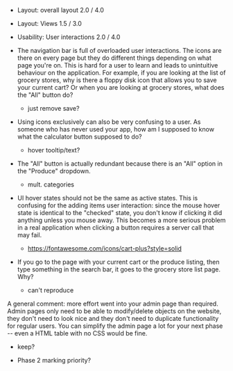 - Layout: overall layout 	      2.0 / 4.0
- Layout: Views               	1.5 / 3.0
- Usability: User interactions 	2.0 / 4.0

- The navigation bar is full of overloaded user interactions. The icons are
  there on every page but they do different things depending on what page
  you're on. This is hard for a user to learn and leads to unintuitive
  behaviour on the application. For example, if you are looking at the list
  of grocery stores, why is there a floppy disk icon that allows you to save
  your current cart? Or when you are looking at grocery stores, what does the
  "All" button do?
  - just remove save?

- Using icons exclusively can also be very confusing to a user. As someone
  who has never used your app, how am I supposed to know what the calculator
  button supposed to do?
  - hover tooltip/text?

- The "All" button is actually redundant because there is an "All" option in
  the "Produce" dropdown.
  - mult. categories

- UI hover states should not be the same as active states. This is confusing
  for the adding items user interaction: since the mouse hover state is
  identical to the "checked" state, you don't know if clicking it did anything
  unless you mouse away. This becomes a more serious problem in a real
  application when clicking a button requires a server call that may fail.
  - https://fontawesome.com/icons/cart-plus?style=solid

- If you go to the page with your current cart or the produce listing, then
  type something in the search bar, it goes to the grocery store list page.
  Why?
  - can't reproduce

A general comment: more effort went into your admin page than required. Admin
pages only need to be able to modify/delete objects on the website, they don't
need to look nice and they don't need to duplicate functionality for regular
users. You can simplify the admin page a lot for your next phase -- even a HTML
table with no CSS would be fine.
- keep?

- Phase 2 marking priority?
